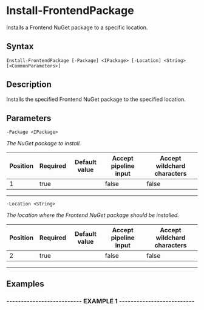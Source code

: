 

# Install-FrontendPackage

Installs a Frontend NuGet package to a specific location.
## Syntax

    Install-FrontendPackage [-Package] <IPackage> [-Location] <String> [<CommonParameters>]


## Description

Installs the specified Frontend NuGet package to the specified location.





## Parameters

    
    -Package <IPackage>
_The NuGet package to install._

| Position | Required | Default value | Accept pipeline input | Accept wildchard characters |
| -------- | -------- | ------------- | --------------------- | --------------------------- |
| 1 | true |  | false | false |


----

    
    
    -Location <String>
_The location where the Frontend NuGet package should be installed._

| Position | Required | Default value | Accept pipeline input | Accept wildchard characters |
| -------- | -------- | ------------- | --------------------- | --------------------------- |
| 2 | true |  | false | false |


----

    

## Examples

### -------------------------- EXAMPLE 1 --------------------------
    































